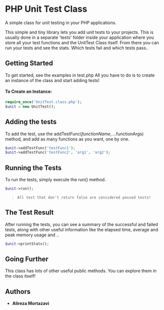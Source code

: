 # PHP Unit Test Class

A simple class for unit testing in your PHP applications.

This simple and tiny library lets you add unit tests to your projects. This is usually done in a separate 'tests' folder inside your application where you store all your test functions and the UnitTest Class itself. From there you can run your tests and see the stats. Which tests fail and which tests pass..

## Getting Started

To get started, see the examples in test.php
All you have to do is to create an instance of the class and start adding tests!

#### To Create an Instance:
```php
require_once('UnitTest.class.php');
$unit = new UnitTest();
```

## Adding the tests

To add the test, use the addTestFunc($functionName, ...$functionArgs) method, and add as many functions as you want, one by one.
```php
$unit->addTestFunc('testFunc1');
$unit->addTestFunc('testFunc2', 'arg1', 'arg2');
```

## Running the Tests

To run the tests, simply execute the run() method.
```php
$unit->run();
```
> `All test that don't return false are considered passed tests!`

## The Test Result

After running the tests, you can see a summary of the successful and failed tests, along with other useful information like the elapsed time, average and peak memory usage and ..
```php
$unit->printStats();
```

## Going Further

This class has lots of other useful public methods. You can explore them in the class itself!

## Authors

* **Alireza Mortazavi**
